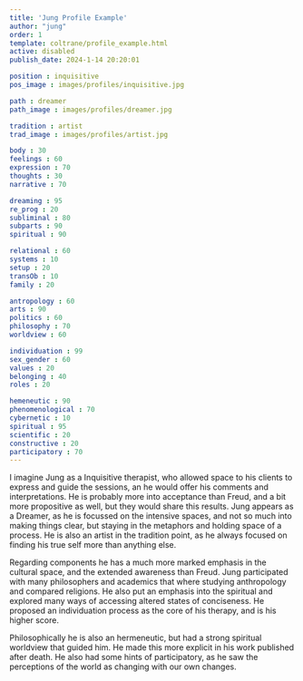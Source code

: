 ```yaml
---
title: 'Jung Profile Example'
author: "jung"
order: 1
template: coltrane/profile_example.html
active: disabled
publish_date: 2024-1-14 20:20:01

position : inquisitive
pos_image : images/profiles/inquisitive.jpg

path : dreamer
path_image : images/profiles/dreamer.jpg

tradition : artist
trad_image : images/profiles/artist.jpg

body : 30
feelings : 60
expression : 70
thoughts : 30
narrative : 70

dreaming : 95
re_prog : 20
subliminal : 80
subparts : 90
spiritual : 90

relational : 60
systems : 10
setup : 20
transOb : 10
family : 20

antropology : 60
arts : 90
politics : 60
philosophy : 70
worldview : 60

individuation : 99
sex_gender : 60
values : 20
belonging : 40
roles : 20

hemeneutic : 90
phenomenological : 70
cybernetic : 10
spiritual : 95
scientific : 20
constructive : 20
participatory : 70
---
```


I imagine Jung as a Inquisitive therapist, who allowed space to his clients to express and guide the sessions, an he would offer his comments and interpretations. He is probably more into acceptance than Freud, and a bit more propositive as well, but they would share this results. Jung appears as a Dreamer, as he is focussed on the intensive spaces, and not so much into making things clear, but staying in the metaphors and holding space of a process. He is also an artist in the tradition point, as he always focused on finding his true self more than anything else. 

Regarding components he has a much more marked emphasis in the cultural space, and the extended awareness than Freud. Jung participated with many philosophers and academics that where studying anthropology and compared religions. He also put an emphasis into the spiritual and explored many ways of accessing altered states of conciseness. He proposed an individuation process as the core of his therapy, and is his higher score. 

Philosophically he is also an hermeneutic, but had a strong spiritual worldview that guided him. He made this more explicit in his work published after death. He also had some hints of participatory, as he saw the perceptions of the world as changing with our own changes.
 